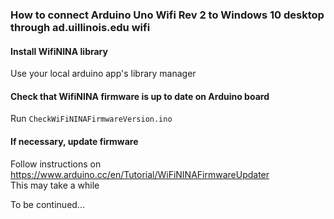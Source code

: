 ### How to connect Arduino Uno Wifi Rev 2 to Windows 10 desktop through ad.uillinois.edu wifi 

#### Install WifiNINA library
Use your local arduino app's library manager

#### Check that WifiNINA firmware is up to date on Arduino board
Run `CheckWiFiNINAFirmwareVersion.ino`

#### If necessary, update firmware
Follow instructions on <https://www.arduino.cc/en/Tutorial/WiFiNINAFirmwareUpdater>  
This may take a while

To be continued...

